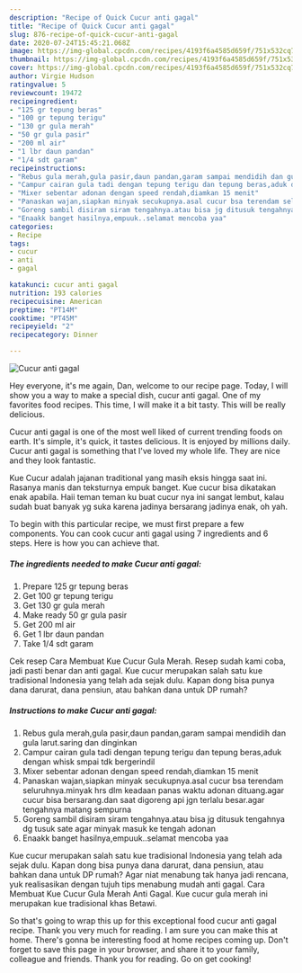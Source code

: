 ```yaml
---
description: "Recipe of Quick Cucur anti gagal"
title: "Recipe of Quick Cucur anti gagal"
slug: 876-recipe-of-quick-cucur-anti-gagal
date: 2020-07-24T15:45:21.068Z
image: https://img-global.cpcdn.com/recipes/4193f6a4585d659f/751x532cq70/cucur-anti-gagal-foto-resep-utama.jpg
thumbnail: https://img-global.cpcdn.com/recipes/4193f6a4585d659f/751x532cq70/cucur-anti-gagal-foto-resep-utama.jpg
cover: https://img-global.cpcdn.com/recipes/4193f6a4585d659f/751x532cq70/cucur-anti-gagal-foto-resep-utama.jpg
author: Virgie Hudson
ratingvalue: 5
reviewcount: 19472
recipeingredient:
- "125 gr tepung beras"
- "100 gr tepung terigu"
- "130 gr gula merah"
- "50 gr gula pasir"
- "200 ml air"
- "1 lbr daun pandan"
- "1/4 sdt garam"
recipeinstructions:
- "Rebus gula merah,gula pasir,daun pandan,garam sampai mendidih dan gula larut.saring dan dinginkan"
- "Campur cairan gula tadi dengan tepung terigu dan tepung beras,aduk dengan whisk smpai tdk bergerindil"
- "Mixer sebentar adonan dengan speed rendah,diamkan 15 menit"
- "Panaskan wajan,siapkan minyak secukupnya.asal cucur bsa terendam seluruhnya.minyak hrs dlm keadaan panas waktu adonan dituang.agar cucur bisa bersarang.dan saat digoreng api jgn terlalu besar.agar tengahnya matang sempurna"
- "Goreng sambil disiram siram tengahnya.atau bisa jg ditusuk tengahnya dg tusuk sate agar minyak masuk ke tengah adonan"
- "Enaakk banget hasilnya,empuuk..selamat mencoba yaa"
categories:
- Recipe
tags:
- cucur
- anti
- gagal

katakunci: cucur anti gagal 
nutrition: 193 calories
recipecuisine: American
preptime: "PT14M"
cooktime: "PT45M"
recipeyield: "2"
recipecategory: Dinner

---
```



![Cucur anti gagal](https://img-global.cpcdn.com/recipes/4193f6a4585d659f/751x532cq70/cucur-anti-gagal-foto-resep-utama.jpg)

Hey everyone, it's me again, Dan, welcome to our recipe page. Today, I will show you a way to make a special dish, cucur anti gagal. One of my favorites food recipes. This time, I will make it a bit tasty. This will be really delicious.

Cucur anti gagal is one of the most well liked of current trending foods on earth. It's simple, it's quick, it tastes delicious. It is enjoyed by millions daily. Cucur anti gagal is something that I've loved my whole life. They are nice and they look fantastic.

Kue Cucur adalah jajanan traditional yang masih eksis hingga saat ini. Rasanya manis dan teksturnya empuk banget. Kue cucur bisa dikatakan enak apabila. Haii teman teman ku buat cucur nya ini sangat lembut, kalau sudah buat banyak yg suka karena jadinya bersarang jadinya enak, oh yah.


To begin with this particular recipe, we must first prepare a few components. You can cook cucur anti gagal using 7 ingredients and 6 steps. Here is how you can achieve that.

<!--inarticleads1-->

##### The ingredients needed to make Cucur anti gagal:

1. Prepare 125 gr tepung beras
1. Get 100 gr tepung terigu
1. Get 130 gr gula merah
1. Make ready 50 gr gula pasir
1. Get 200 ml air
1. Get 1 lbr daun pandan
1. Take 1/4 sdt garam


Cek resep Cara Membuat Kue Cucur Gula Merah. Resep sudah kami coba, jadi pasti benar dan anti gagal. Kue cucur merupakan salah satu kue tradisional Indonesia yang telah ada sejak dulu. Kapan dong bisa punya dana darurat, dana pensiun, atau bahkan dana untuk DP rumah? 

<!--inarticleads2-->

##### Instructions to make Cucur anti gagal:

1. Rebus gula merah,gula pasir,daun pandan,garam sampai mendidih dan gula larut.saring dan dinginkan
1. Campur cairan gula tadi dengan tepung terigu dan tepung beras,aduk dengan whisk smpai tdk bergerindil
1. Mixer sebentar adonan dengan speed rendah,diamkan 15 menit
1. Panaskan wajan,siapkan minyak secukupnya.asal cucur bsa terendam seluruhnya.minyak hrs dlm keadaan panas waktu adonan dituang.agar cucur bisa bersarang.dan saat digoreng api jgn terlalu besar.agar tengahnya matang sempurna
1. Goreng sambil disiram siram tengahnya.atau bisa jg ditusuk tengahnya dg tusuk sate agar minyak masuk ke tengah adonan
1. Enaakk banget hasilnya,empuuk..selamat mencoba yaa


Kue cucur merupakan salah satu kue tradisional Indonesia yang telah ada sejak dulu. Kapan dong bisa punya dana darurat, dana pensiun, atau bahkan dana untuk DP rumah? Agar niat menabung tak hanya jadi rencana, yuk realisasikan dengan tujuh tips menabung mudah anti gagal. Cara Membuat Kue Cucur Gula Merah Anti Gagal. Kue cucur gula merah ini merupakan kue tradisional khas Betawi. 

So that's going to wrap this up for this exceptional food cucur anti gagal recipe. Thank you very much for reading. I am sure you can make this at home. There's gonna be interesting food at home recipes coming up. Don't forget to save this page in your browser, and share it to your family, colleague and friends. Thank you for reading. Go on get cooking!
